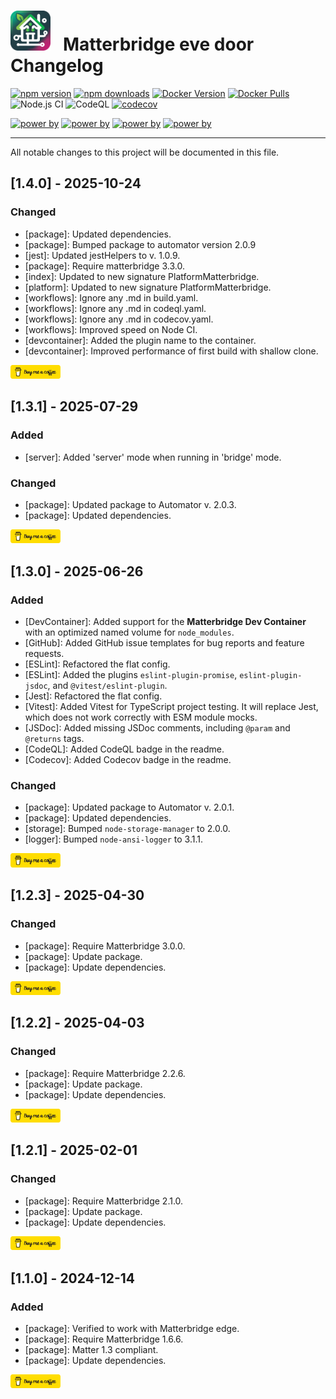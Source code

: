 # <img src="matterbridge.svg" alt="Matterbridge Logo" width="64px" height="64px">&nbsp;&nbsp;&nbsp;Matterbridge eve door Changelog

[![npm version](https://img.shields.io/npm/v/matterbridge-eve-door.svg)](https://www.npmjs.com/package/matterbridge-eve-door)
[![npm downloads](https://img.shields.io/npm/dt/matterbridge-eve-door.svg)](https://www.npmjs.com/package/matterbridge-eve-door)
[![Docker Version](https://img.shields.io/docker/v/luligu/matterbridge?label=docker%20version&sort=semver)](https://hub.docker.com/r/luligu/matterbridge)
[![Docker Pulls](https://img.shields.io/docker/pulls/luligu/matterbridge.svg)](https://hub.docker.com/r/luligu/matterbridge)
![Node.js CI](https://github.com/Luligu/matterbridge-eve-door/actions/workflows/build-matterbridge-plugin.yml/badge.svg)
![CodeQL](https://github.com/Luligu/matterbridge-eve-door/actions/workflows/codeql.yml/badge.svg)
[![codecov](https://codecov.io/gh/Luligu/matterbridge-eve-door/branch/main/graph/badge.svg)](https://codecov.io/gh/Luligu/mmatterbridge-eve-door)

[![power by](https://img.shields.io/badge/powered%20by-matterbridge-blue)](https://www.npmjs.com/package/matterbridge)
[![power by](https://img.shields.io/badge/powered%20by-matter--history-blue)](https://www.npmjs.com/package/matter-history)
[![power by](https://img.shields.io/badge/powered%20by-node--ansi--logger-blue)](https://www.npmjs.com/package/node-ansi-logger)
[![power by](https://img.shields.io/badge/powered%20by-node--persist--manager-blue)](https://www.npmjs.com/package/node-persist-manager)

---

All notable changes to this project will be documented in this file.

## [1.4.0] - 2025-10-24

### Changed

- [package]: Updated dependencies.
- [package]: Bumped package to automator version 2.0.9
- [jest]: Updated jestHelpers to v. 1.0.9.
- [package]: Require matterbridge 3.3.0.
- [index]: Updated to new signature PlatformMatterbridge.
- [platform]: Updated to new signature PlatformMatterbridge.
- [workflows]: Ignore any .md in build.yaml.
- [workflows]: Ignore any .md in codeql.yaml.
- [workflows]: Ignore any .md in codecov.yaml.
- [workflows]: Improved speed on Node CI.
- [devcontainer]: Added the plugin name to the container.
- [devcontainer]: Improved performance of first build with shallow clone.

<a href="https://www.buymeacoffee.com/luligugithub">
  <img src="bmc-button.svg" alt="Buy me a coffee" width="80">
</a>

## [1.3.1] - 2025-07-29

### Added

- [server]: Added 'server' mode when running in 'bridge' mode.

### Changed

- [package]: Updated package to Automator v. 2.0.3.
- [package]: Updated dependencies.

<a href="https://www.buymeacoffee.com/luligugithub">
  <img src="bmc-button.svg" alt="Buy me a coffee" width="80">
</a>

## [1.3.0] - 2025-06-26

### Added

- [DevContainer]: Added support for the **Matterbridge Dev Container** with an optimized named volume for `node_modules`.
- [GitHub]: Added GitHub issue templates for bug reports and feature requests.
- [ESLint]: Refactored the flat config.
- [ESLint]: Added the plugins `eslint-plugin-promise`, `eslint-plugin-jsdoc`, and `@vitest/eslint-plugin`.
- [Jest]: Refactored the flat config.
- [Vitest]: Added Vitest for TypeScript project testing. It will replace Jest, which does not work correctly with ESM module mocks.
- [JSDoc]: Added missing JSDoc comments, including `@param` and `@returns` tags.
- [CodeQL]: Added CodeQL badge in the readme.
- [Codecov]: Added Codecov badge in the readme.

### Changed

- [package]: Updated package to Automator v. 2.0.1.
- [package]: Updated dependencies.
- [storage]: Bumped `node-storage-manager` to 2.0.0.
- [logger]: Bumped `node-ansi-logger` to 3.1.1.

<a href="https://www.buymeacoffee.com/luligugithub">
  <img src="bmc-button.svg" alt="Buy me a coffee" width="80">
</a>

## [1.2.3] - 2025-04-30

### Changed

- [package]: Require Matterbridge 3.0.0.
- [package]: Update package.
- [package]: Update dependencies.

<a href="https://www.buymeacoffee.com/luligugithub">
  <img src="bmc-button.svg" alt="Buy me a coffee" width="80">
</a>

## [1.2.2] - 2025-04-03

### Changed

- [package]: Require Matterbridge 2.2.6.
- [package]: Update package.
- [package]: Update dependencies.

<a href="https://www.buymeacoffee.com/luligugithub">
  <img src="bmc-button.svg" alt="Buy me a coffee" width="80">
</a>

## [1.2.1] - 2025-02-01

### Changed

- [package]: Require Matterbridge 2.1.0.
- [package]: Update package.
- [package]: Update dependencies.

<a href="https://www.buymeacoffee.com/luligugithub">
  <img src="bmc-button.svg" alt="Buy me a coffee" width="80">
</a>

## [1.1.0] - 2024-12-14

### Added

- [package]: Verified to work with Matterbridge edge.
- [package]: Require Matterbridge 1.6.6.
- [package]: Matter 1.3 compliant.
- [package]: Update dependencies.

<a href="https://www.buymeacoffee.com/luligugithub">
  <img src="bmc-button.svg" alt="Buy me a coffee" width="80">
</a>

<!-- Commented out section
## [1.1.2] - 2024-03-08

### Added

- [Feature 1]: Description of the feature.
- [Feature 2]: Description of the feature.

### Changed

- [Feature 3]: Description of the change.
- [Feature 4]: Description of the change.

### Deprecated

- [Feature 5]: Description of the deprecation.

### Removed

- [Feature 6]: Description of the removal.

### Fixed

- [Bug 1]: Description of the bug fix.
- [Bug 2]: Description of the bug fix.

### Security

- [Security 1]: Description of the security improvement.
-->
